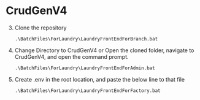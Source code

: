 # CrudGenV4
3. Clone the repository
   ```
   .\BatchFiles\ForLaundry\LaundryFrontEndForBranch.bat
   ```
4. Change Directory to CrudGenV4 or Open the cloned folder, navigate to CrudGenV4, and open the command prompt.
   ```
   .\BatchFiles\ForLaundry\LaundryFrontEndForAdmin.bat
   ```
5. Create .env in the root location, and paste the below line to that file
   ```
   .\BatchFiles\ForLaundry\LaundryFrontEndForFactory.bat
   ```
